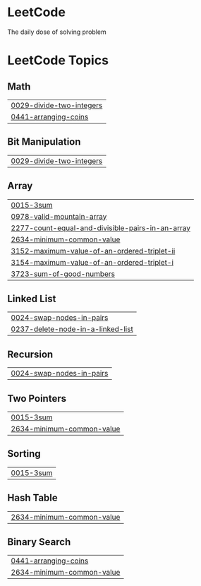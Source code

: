 # LeetCode
The daily dose of solving problem

<!---LeetCode Topics Start-->
# LeetCode Topics
## Math
|  |
| ------- |
| [0029-divide-two-integers](https://github.com/praneethaBrindavanam/LeetCode/tree/master/0029-divide-two-integers) |
| [0441-arranging-coins](https://github.com/praneethaBrindavanam/LeetCode/tree/master/0441-arranging-coins) |
## Bit Manipulation
|  |
| ------- |
| [0029-divide-two-integers](https://github.com/praneethaBrindavanam/LeetCode/tree/master/0029-divide-two-integers) |
## Array
|  |
| ------- |
| [0015-3sum](https://github.com/praneethaBrindavanam/LeetCode/tree/master/0015-3sum) |
| [0978-valid-mountain-array](https://github.com/praneethaBrindavanam/LeetCode/tree/master/0978-valid-mountain-array) |
| [2277-count-equal-and-divisible-pairs-in-an-array](https://github.com/praneethaBrindavanam/LeetCode/tree/master/2277-count-equal-and-divisible-pairs-in-an-array) |
| [2634-minimum-common-value](https://github.com/praneethaBrindavanam/LeetCode/tree/master/2634-minimum-common-value) |
| [3152-maximum-value-of-an-ordered-triplet-ii](https://github.com/praneethaBrindavanam/LeetCode/tree/master/3152-maximum-value-of-an-ordered-triplet-ii) |
| [3154-maximum-value-of-an-ordered-triplet-i](https://github.com/praneethaBrindavanam/LeetCode/tree/master/3154-maximum-value-of-an-ordered-triplet-i) |
| [3723-sum-of-good-numbers](https://github.com/praneethaBrindavanam/LeetCode/tree/master/3723-sum-of-good-numbers) |
## Linked List
|  |
| ------- |
| [0024-swap-nodes-in-pairs](https://github.com/praneethaBrindavanam/LeetCode/tree/master/0024-swap-nodes-in-pairs) |
| [0237-delete-node-in-a-linked-list](https://github.com/praneethaBrindavanam/LeetCode/tree/master/0237-delete-node-in-a-linked-list) |
## Recursion
|  |
| ------- |
| [0024-swap-nodes-in-pairs](https://github.com/praneethaBrindavanam/LeetCode/tree/master/0024-swap-nodes-in-pairs) |
## Two Pointers
|  |
| ------- |
| [0015-3sum](https://github.com/praneethaBrindavanam/LeetCode/tree/master/0015-3sum) |
| [2634-minimum-common-value](https://github.com/praneethaBrindavanam/LeetCode/tree/master/2634-minimum-common-value) |
## Sorting
|  |
| ------- |
| [0015-3sum](https://github.com/praneethaBrindavanam/LeetCode/tree/master/0015-3sum) |
## Hash Table
|  |
| ------- |
| [2634-minimum-common-value](https://github.com/praneethaBrindavanam/LeetCode/tree/master/2634-minimum-common-value) |
## Binary Search
|  |
| ------- |
| [0441-arranging-coins](https://github.com/praneethaBrindavanam/LeetCode/tree/master/0441-arranging-coins) |
| [2634-minimum-common-value](https://github.com/praneethaBrindavanam/LeetCode/tree/master/2634-minimum-common-value) |
<!---LeetCode Topics End-->